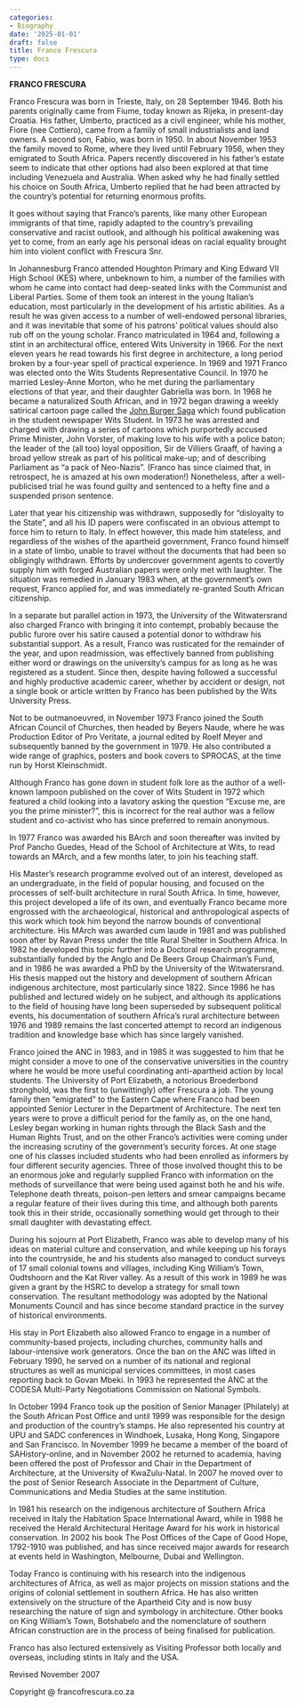 ```yaml
---
categories:
- Biography
date: '2025-01-01'
draft: false
title: Franco Frescura
type: docs
---
```


**FRANCO FRESCURA**

Franco Frescura was born in Trieste, Italy, on 28 September 1946. Both his parents originally came from Fiume, today known as Rijeka, in present-day Croatia. His father, Umberto, practiced as a civil engineer, while his mother, Fiore (nee Cottiero), came from a family of small industrialists and land owners. A second son, Fabio, was born in 1950. In about November 1953 the family moved to Rome, where they lived until February 1956, when they emigrated to South Africa. Papers recently discovered in his father’s estate seem to indicate that other options had also been explored at that time including Venezuela and Australia. When asked why he had finally settled his choice on South Africa, Umberto replied that he had been attracted by the country’s potential for returning enormous profits.

It goes without saying that Franco’s parents, like many other European immigrants of that time, rapidly adapted to the country’s prevailing conservative and racist outlook, and although his political awakening was yet to come, from an early age his personal ideas on racial equality brought him into violent conflict with Frescura Snr.

In Johannesburg Franco attended Houghton Primary and King Edward VII High School (KES) where, unbeknown to him, a number of the families with whom he came into contact had deep-seated links with the Communist and Liberal Parties. Some of them took an interest in the young Italian’s education, most particularly in the development of his artistic abilities. As a result he was given access to a number of well-endowed personal libraries, and it was inevitable that some of his patrons’ political values should also rub off on the young scholar. Franco matriculated in 1964 and, following a stint in an architectural office, entered Wits University in 1966. For the next eleven years he read towards his first degree in architecture, a long period broken by a four-year spell of practical experience. In 1969 and 1971 Franco was elected onto the Wits Students Representative Council. In 1970 he married Lesley-Anne Morton, who he met during the parliamentary elections of that year, and their daughter Gabriella was born. In 1968 he became a naturalized South African, and in 1972 began drawing a weekly satirical cartoon page called the [John Burger Saga](graphic-work-john-burger.html) which found publication in the student newspaper Wits Student. In 1973 he was arrested and charged with drawing a series of cartoons which purportedly accused Prime Minister, John Vorster, of making love to his wife with a police baton; the leader of the (all too) loyal opposition, Sir de Villiers Graaff, of having a broad yellow streak as part of his political make-up; and of describing Parliament as “a pack of Neo-Nazis”. (Franco has since claimed that, in retrospect, he is amazed at his own moderation!) Nonetheless, after a well-publicised trial he was found guilty and sentenced to a hefty fine and a suspended prison sentence.

Later that year his citizenship was withdrawn, supposedly for “disloyalty to the State”, and all his ID papers were confiscated in an obvious attempt to force him to return to Italy. In effect however, this made him stateless, and regardless of the wishes of the apartheid government, Franco found himself in a state of limbo, unable to travel without the documents that had been so obligingly withdrawn. Efforts by undercover government agents to covertly supply him with forged Australian papers were only met with laughter. The situation was remedied in January 1983 when, at the government’s own request, Franco applied for, and was immediately re-granted South African citizenship.

In a separate but parallel action in 1973, the University of the Witwatersrand also charged Franco with bringing it into contempt, probably because the public furore over his satire caused a potential donor to withdraw his substantial support. As a result, Franco was rusticated for the remainder of the year, and upon readmission, was effectively banned from publishing either word or drawings on the university’s campus for as long as he was registered as a student. Since then, despite having followed a successful and highly productive academic career, whether by accident or design, not a single book or article written by Franco has been published by the Wits University Press.

Not to be outmanoeuvred, in November 1973 Franco joined the South African Council of Churches, then headed by Beyers Naude, where he was Production Editor of Pro Veritate, a journal edited by Roelf Meyer and subsequently banned by the government in 1979. He also contributed a wide range of graphics, posters and book covers to SPROCAS, at the time run by Horst Kleinschmidt.

Although Franco has gone down in student folk lore as the author of a well-known lampoon published on the cover of Wits Student in 1972 which featured a child looking into a lavatory asking the question “Excuse me, are you the prime minister?”, this is incorrect for the real author was a fellow student and co-activist who has since preferred to remain anonymous.

In 1977 Franco was awarded his BArch and soon thereafter was invited by Prof Pancho Guedes, Head of the School of Architecture at Wits, to read towards an MArch, and a few months later, to join his teaching staff.

His Master’s research programme evolved out of an interest, developed as an undergraduate, in the field of popular housing, and focused on the processes of self-built architecture in rural South Africa. In time, however, this project developed a life of its own, and eventually Franco became more engrossed with the archaeological, historical and anthropological aspects of this work which took him beyond the narrow bounds of conventional architecture. His MArch was awarded cum laude in 1981 and was published soon after by Ravan Press under the title Rural Shelter in Southern Africa. In 1982 he developed this topic further into a Doctoral research programme, substantially funded by the Anglo and De Beers Group Chairman’s Fund, and in 1986 he was awarded a PhD by the University of the Witwatersrand. His thesis mapped out the history and development of southern African indigenous architecture, most particularly since 1822. Since 1986 he has published and lectured widely on he subject, and although its applications to the field of housing have long been superseded by subsequent political events, his documentation of southern Africa’s rural architecture between 1976 and 1989 remains the last concerted attempt to record an indigenous tradition and knowledge base which has since largely vanished.

Franco joined the ANC in 1983, and in 1985 it was suggested to him that he might consider a move to one of the conservative universities in the country where he would be more useful coordinating anti-apartheid action by local students. The University of Port Elizabeth, a notorious Broederbond stronghold, was the first to (unwittingly) offer Frescura a job. The young family then “emigrated” to the Eastern Cape where Franco had been appointed Senior Lecturer in the Department of Architecture. The next ten years were to prove a difficult period for the family as, on the one hand, Lesley began working in human rights through the Black Sash and the Human Rights Trust, and on the other Franco’s activities were coming under the increasing scrutiny of the government’s security forces. At one stage one of his classes included students who had been enrolled as informers by four different security agencies. Three of those involved thought this to be an enormous joke and regularly supplied Franco with information on the methods of surveillance that were being used against both he and his wife. Telephone death threats, poison-pen letters and smear campaigns became a regular feature of their lives during this time, and although both parents took this in their stride, occasionally something would get through to their small daughter with devastating effect.

During his sojourn at Port Elizabeth, Franco was able to develop many of his ideas on material culture and conservation, and while keeping up his forays into the countryside, he and his students also managed to conduct surveys of 17 small colonial towns and villages, including King William’s Town, Oudtshoorn and the Kat River valley. As a result of this work in 1989 he was given a grant by the HSRC to develop a strategy for small town conservation. The resultant methodology was adopted by the National Monuments Council and has since become standard practice in the survey of historical environments.

His stay in Port Elizabeth also allowed Franco to engage in a number of community-based projects, including churches, community halls and labour-intensive work generators. Once the ban on the ANC was lifted in February 1990, he served on a number of its national and regional structures as well as municipal services committees, in most cases reporting back to Govan Mbeki. In 1993 he represented the ANC at the CODESA Multi-Party Negotiations Commission on National Symbols.

In October 1994 Franco took up the position of Senior Manager (Philately) at the South African Post Office and until 1999 was responsible for the design and production of the country’s stamps. He also represented his country at UPU and SADC conferences in Windhoek, Lusaka, Hong Kong, Singapore and San Francisco. In November 1999 he became a member of the board of SAHistory-online, and in November 2002 he returned to academia, having been offered the post of Professor and Chair in the Department of Architecture, at the University of KwaZulu-Natal. In 2007 he moved over to the post of Senior Research Associate in the Department of Culture, Communications and Media Studies at the same institution.

In 1981 his research on the indigenous architecture of Southern Africa received in Italy the Habitation Space International Award, while in 1988 he received the Herald Architectural Heritage Award for his work in historical conservation. In 2002 his book The Post Offices of the Cape of Good Hope, 1792-1910 was published, and has since received major awards for research at events held in Washington, Melbourne, Dubai and Wellington.

Today Franco is continuing with his research into the indigenous architectures of Africa, as well as major projects on mission stations and the origins of colonial settlement in southern Africa. He has also written extensively on the structure of the Apartheid City and is now busy researching the nature of sign and symbology in architecture. Other books on King William’s Town, Botshabelo and the nomenclature of southern African construction are in the process of being finalised for publication.

Franco has also lectured extensively as Visiting Professor both locally and overseas, including stints in Italy and the USA.

Revised November 2007

Copyright @ francofrescura.co.za